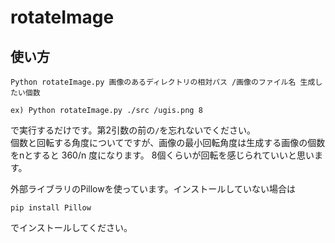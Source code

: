 ﻿# rotateImage

## 使い方
```
Python rotateImage.py 画像のあるディレクトリの相対パス /画像のファイル名 生成したい個数
```
```
ex) Python rotateImage.py ./src /ugis.png 8
```  
で実行するだけです。第2引数の前の```/```を忘れないでください。  
個数と回転する角度についてですが、画像の最小回転角度は生成する画像の個数をnとすると 360/n 度になります。 8個くらいが回転を感じられていいと思います。  

外部ライブラリのPillowを使っています。インストールしていない場合は
```
pip install Pillow
```
でインストールしてください。
